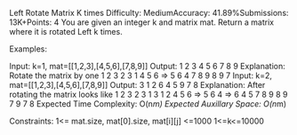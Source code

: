 Left Rotate Matrix K times
Difficulty: MediumAccuracy: 41.89%Submissions: 13K+Points: 4
You are given an integer k and matrix mat. Return a matrix where it is rotated Left k times.

Examples:

Input: k=1, mat=[[1,2,3],[4,5,6],[7,8,9]]
Output:
1 2 3
4 5 6
7 8 9
Explanation: Rotate the matrix by one
1 2 3       2 3 1
4 5 6  =>  5 6 4
7 8 9       8 9 7
Input: k=2, mat=[[1,2,3],[4,5,6],[7,8,9]]
Output:
3 1 2
6 4 5
9 7 8
Explanation: After rotating the matrix looks like
1 2 3       2 3 1       3 1 2
4 5 6  =>  5 6 4  =>   6 4 5
7 8 9       8 9 7       9 7 8
Expected Time Complexity: O(n*m)
Expected Auxillary Space: O(n*m)

Constraints:
1<= mat.size, mat[0].size, mat[i][j] <=1000
1<=k<=10000